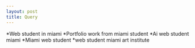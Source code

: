```yaml
---
layout: post
title: Query 
---
```


*Web student in miami
*Portfolio work from miami student
*Ai web student miami
*Miami web student 
*web student miami art institute
